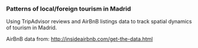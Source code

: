 ### Patterns of local/foreign tourism in Madrid

Using TripAdvisor reviews and AirBnB listings data to track spatial dynamics of tourism in Madrid.

AirBnB data from: http://insideairbnb.com/get-the-data.html

